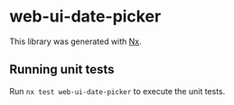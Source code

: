 # web-ui-date-picker

This library was generated with [Nx](https://nx.dev).

## Running unit tests

Run `nx test web-ui-date-picker` to execute the unit tests.
